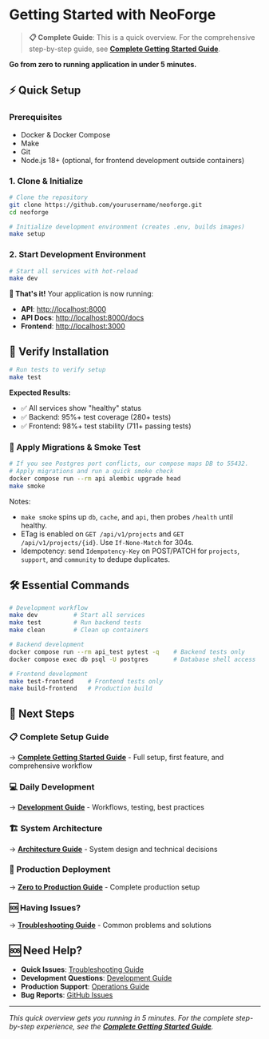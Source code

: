 # Getting Started with NeoForge

> **📋 Complete Guide**: This is a quick overview. For the comprehensive step-by-step guide, see **[Complete Getting Started Guide](getting-started/index.md)**.

**Go from zero to running application in under 5 minutes.**

## ⚡ Quick Setup

### Prerequisites
- Docker & Docker Compose
- Make  
- Git
- Node.js 18+ (optional, for frontend development outside containers)

### 1. Clone & Initialize

```bash
# Clone the repository
git clone https://github.com/yourusername/neoforge.git
cd neoforge

# Initialize development environment (creates .env, builds images)
make setup
```

### 2. Start Development Environment

```bash
# Start all services with hot-reload
make dev
```

**🎉 That's it!** Your application is now running:

- **API**: [http://localhost:8000](http://localhost:8000)
- **API Docs**: [http://localhost:8000/docs](http://localhost:8000/docs)
- **Frontend**: [http://localhost:3000](http://localhost:3000)

## 🧪 Verify Installation

```bash
# Run tests to verify setup
make test
```

**Expected Results:**
- ✅ All services show "healthy" status
- ✅ Backend: 95%+ test coverage (280+ tests)
- ✅ Frontend: 98%+ test stability (711+ passing tests)

### 🔧 Apply Migrations & Smoke Test

```bash
# If you see Postgres port conflicts, our compose maps DB to 55432.
# Apply migrations and run a quick smoke check
docker compose run --rm api alembic upgrade head
make smoke
```

Notes:
- `make smoke` spins up `db`, `cache`, and `api`, then probes `/health` until healthy.
- ETag is enabled on `GET /api/v1/projects` and `GET /api/v1/projects/{id}`. Use `If-None-Match` for 304s.
- Idempotency: send `Idempotency-Key` on POST/PATCH for `projects`, `support`, and `community` to dedupe duplicates.

## 🛠️ Essential Commands

```bash
# Development workflow
make dev          # Start all services
make test         # Run backend tests
make clean        # Clean up containers

# Backend development
docker compose run --rm api_test pytest -q    # Backend tests only
docker compose exec db psql -U postgres       # Database shell access

# Frontend development
make test-frontend    # Frontend tests only
make build-frontend   # Production build
```

## 🎯 Next Steps

### **📋 Complete Setup Guide**
→ **[Complete Getting Started Guide](getting-started/index.md)** - Full setup, first feature, and comprehensive workflow

### **💻 Daily Development** 
→ **[Development Guide](development/)** - Workflows, testing, best practices

### **🏗️ System Architecture**
→ **[Architecture Guide](architecture/)** - System design and technical decisions

### **🚀 Production Deployment**
→ **[Zero to Production Guide](../ZERO_TO_PRODUCTION_GUIDE.md)** - Complete production setup

### **🆘 Having Issues?**
→ **[Troubleshooting Guide](getting-started/troubleshooting.md)** - Common problems and solutions

## 🆘 Need Help?

- **Quick Issues**: [Troubleshooting Guide](getting-started/troubleshooting.md)  
- **Development Questions**: [Development Guide](development/)
- **Production Support**: [Operations Guide](operations/)
- **Bug Reports**: [GitHub Issues](https://github.com/yourusername/neoforge/issues)

---

*This quick overview gets you running in 5 minutes. For the complete step-by-step experience, see the **[Complete Getting Started Guide](getting-started/index.md)**.*
